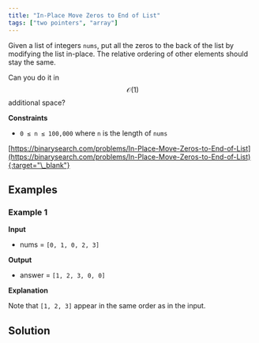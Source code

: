 ```yaml
---
title: "In-Place Move Zeros to End of List"
tags: ["two pointers", "array"]
---
```


Given a list of integers `nums`, put all the zeros to the back of the list by modifying the list in-place. The relative ordering of other elements should stay the same.

Can you do it in $$\mathcal{O}(1)$$ additional space?

**Constraints**

- `0 ≤ n ≤ 100,000` where `n` is the length of `nums`

[https://binarysearch.com/problems/In-Place-Move-Zeros-to-End-of-List](https://binarysearch.com/problems/In-Place-Move-Zeros-to-End-of-List){:target="\_blank"}

## Examples

### Example 1

**Input**

- nums = `[0, 1, 0, 2, 3]`

**Output**

- answer = `[1, 2, 3, 0, 0]`

**Explanation**

Note that `[1, 2, 3]` appear in the same order as in the input.

## Solution

<script src="https://gist.github.com/yaeba/16da7be5123724fcf6eccc25581cef5a.js?file=In-Place-Move-Zeros-to-End-of-List.cpp"></script>
